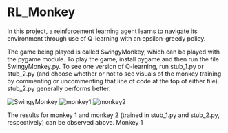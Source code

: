 # RL_Monkey

In this project, a reinforcement learning agent learns to navigate its environment through use of Q-learning with an epsilon-greedy policy.

The game being played is called SwingyMonkey, which can be played with the pygame module. To play the game, install pygame and then run the file SwingyMonkey.py. To see one version of Q-learning, run stub_1.py or stub_2.py (and choose whether or not to see visuals of the monkey training by commenting or uncommenting that line of code at the top of either file). stub_2.py generally performs better.


![SwingyMonkey](https://user-images.githubusercontent.com/55005116/183547209-a88f4a3b-7de1-4b87-8d89-6f637489752b.png)
![monkey1](https://user-images.githubusercontent.com/55005116/183546818-c48d4d5a-e8f4-4cda-890f-80f38cd38729.png)
![monkey2](https://user-images.githubusercontent.com/55005116/183546820-00737aa3-5f18-4444-b4f3-4749832fbe54.png)

The results for monkey 1 and monkey 2 (trained in stub_1.py and stub_2.py, respectively) can be observed above. Monkey 1
